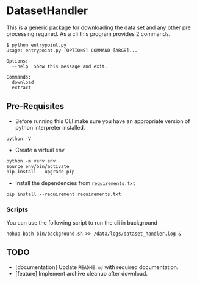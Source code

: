 # DatasetHandler

This is a generic package for downloading the data set and any other pre processing required.
As a cli this program provides 2 commands.

```shell
$ python entrypoint.py
Usage: entrypoint.py [OPTIONS] COMMAND [ARGS]...

Options:
  --help  Show this message and exit.

Commands:
  download
  extract
```

## Pre-Requisites

- Before running this CLI make sure you have an appropriate version of python interpreter installed.

```shell
python -V
```

- Create a virtual env

```shell
python -m venv env
source env/bin/activate
pip install --upgrade pip
```

- Install the dependencies from `requirements.txt`

```shell
pip install --requirement requirements.txt
```

### Scripts

You can use the following script to run the cli in background

```shell
nohup bash bin/background.sh >> /data/logs/dataset_handler.log &
```

## TODO

- [documentation] Update `README.md` with required documentation.
- [feature] Implement archive cleanup after download.
